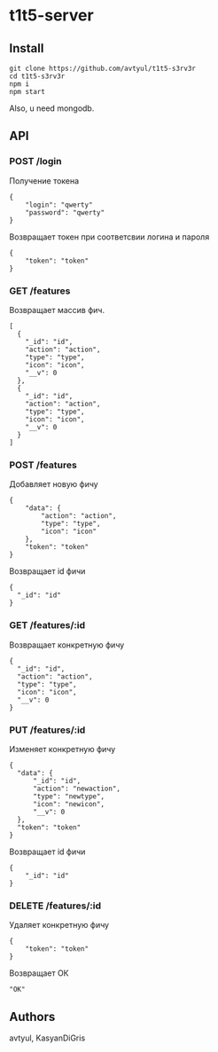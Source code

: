 # t1t5-server

## Install
```
git clone https://github.com/avtyul/t1t5-s3rv3r
cd t1t5-s3rv3r
npm i
npm start
```

Also, u need mongodb.

## API

### POST /login
Получение токена
```
{
    "login": "qwerty"
    "password": "qwerty"
}
```
Возвращает токен при соответсвии логина и пароля
```
{
    "token": "token"
}
```

### GET /features
Возвращает массив фич.
```
[
  {
    "_id": "id",
    "action": "action",
    "type": "type",
    "icon": "icon",
    "__v": 0
  },
  {
    "_id": "id",
    "action": "action",
    "type": "type",
    "icon": "icon",
    "__v": 0
  }
]
```

### POST /features
Добавляет новую фичу
```
{
    "data": {
        "action": "action",
        "type": "type",
        "icon": "icon"
    },
    "token": "token"
}
```
Возвращает id фичи
```
{
  "_id": "id"
}
```

### GET /features/:id
Возвращает конкретную фичу
```
{
  "_id": "id",
  "action": "action",
  "type": "type",
  "icon": "icon",
  "__v": 0
}
```

### PUT /features/:id
Изменяет конкретную фичу
```
{
  "data": {
      "_id": "id",
      "action": "newaction",
      "type": "newtype",
      "icon": "newicon",
      "__v": 0
  },
  "token": "token"
}
```
Возвращает id фичи
```
{
    "_id": "id"
}
```

### DELETE /features/:id
Удаляет конкретную фичу
```
{
    "token": "token"
}
```
Возвращает ОК
```
"OK"
```

## Authors
avtyul, KasyanDiGris
